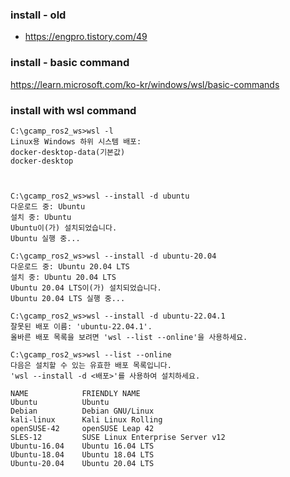 

### install - old
- https://engpro.tistory.com/49

### install - basic command 
https://learn.microsoft.com/ko-kr/windows/wsl/basic-commands

### install with wsl command

```
C:\gcamp_ros2_ws>wsl -l
Linux용 Windows 하위 시스템 배포:
docker-desktop-data(기본값)
docker-desktop



C:\gcamp_ros2_ws>wsl --install -d ubuntu
다운로드 중: Ubuntu
설치 중: Ubuntu
Ubuntu이(가) 설치되었습니다.
Ubuntu 실행 중...

C:\gcamp_ros2_ws>wsl --install -d ubuntu-20.04
다운로드 중: Ubuntu 20.04 LTS
설치 중: Ubuntu 20.04 LTS
Ubuntu 20.04 LTS이(가) 설치되었습니다.
Ubuntu 20.04 LTS 실행 중...

C:\gcamp_ros2_ws>wsl --install -d ubuntu-22.04.1
잘못된 배포 이름: 'ubuntu-22.04.1'.
올바른 배포 목록을 보려면 'wsl --list --online'을 사용하세요.

C:\gcamp_ros2_ws>wsl --list --online
다음은 설치할 수 있는 유효한 배포 목록입니다.
'wsl --install -d <배포>'를 사용하여 설치하세요.

NAME            FRIENDLY NAME
Ubuntu          Ubuntu
Debian          Debian GNU/Linux
kali-linux      Kali Linux Rolling
openSUSE-42     openSUSE Leap 42
SLES-12         SUSE Linux Enterprise Server v12
Ubuntu-16.04    Ubuntu 16.04 LTS
Ubuntu-18.04    Ubuntu 18.04 LTS
Ubuntu-20.04    Ubuntu 20.04 LTS


```





